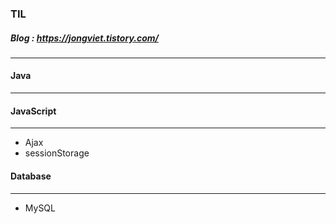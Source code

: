 ### TIL
##### Blog : https://jongviet.tistory.com/
***

#### Java
***

#### JavaScript
***
* Ajax
* sessionStorage

#### Database
***
* MySQL
